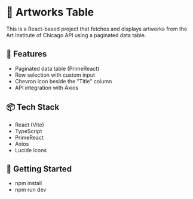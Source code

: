 # 🎨 Artworks Table

This is a React-based project that fetches and displays artworks from the Art Institute of Chicago API using a paginated data table.

## 🔧 Features

- Paginated data table (PrimeReact)
- Row selection with custom input
- Chevron icon beside the "Title" column
- API integration with Axios

## 📦 Tech Stack

- React (Vite)
- TypeScript
- PrimeReact
- Axios
- Lucide Icons

## 🚀 Getting Started

- npm install
- npm run dev



